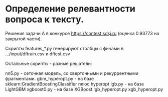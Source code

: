 # Определение релевантности вопроса к тексту.

Решения задачи A в конкурсе https://contest.sdsj.ru (оценка 0.93773 на закрытой части).

Скрипты features_*.py генерируют столбцы с фичами в .../input/dftrain.csv и dftest.csv

Остальные скрипты - разные решатели:

nn5.py - сеточная модель, со сверточными и рекуррентными фрагментами.
gbm_hyperopt.py - на базе sklearn:GradientBoostingClassifier плюс hyperopt
lgb.py - на базе LightGBM
xgboost0.py - на базе XGBoost
lgb_hyperopt.py
xgb_hyperopt.py


